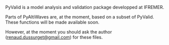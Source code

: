 PyValid is a model analysis and validation package developped at IFREMER.

Parts of PyAltiWaves are, at the moment, based on a subset of PyValid.
These functions will be made available soon.

However, at the moment you should ask the author (renaud.dussurget@gmail.com) for these files.
